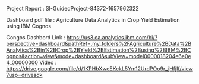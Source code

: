 Project Report : SI-GuidedProject-84372-1657962322

Dashboard pdf file : Agriculture Data Analytics in Crop Yield Estimation using IBM Cognos

Congos Dashbord Link : https://us3.ca.analytics.ibm.com/bi/?perspective=dashboard&pathRef=.my_folders%2FAgriculture%2BData%2BAnalytics%2Bin%2BCrop%2BYield%2BEstimation%2Busing%2BIBM%2BCognos&action=view&mode=dashboard&subView=model0000018204e6e0e4_00000000
Video : https://drive.google.com/file/d/1KPHbXweEKckL5Ym12UrdPOo9r_jHfjIf/view?usp=drivesdk
